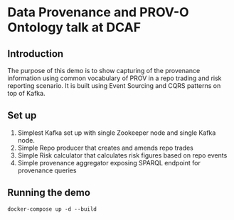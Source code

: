 # Data Provenance and PROV-O Ontology talk at DCAF

## Introduction

The purpose of this demo is to show capturing of the provenance information using common vocabulary of PROV in a repo trading and risk reporting scenario. It is built using Event Sourcing and CQRS patterns on top of Kafka.

## Set up

 1. Simplest Kafka set up with single Zookeeper node and single Kafka node.
 1. Simple Repo producer that creates and amends repo trades
 1. Simple Risk calculator that calculates risk figures based on repo events
 1. Simple provenance aggregator exposing SPARQL endpoint for provenance queries

## Running the demo

```
docker-compose up -d --build
```

